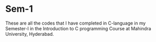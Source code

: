 # Sem-1
These are all the codes that I have completed in C-language in my Semester-I in the Introduction to C programming Course at Mahindra University, Hyderabad.
